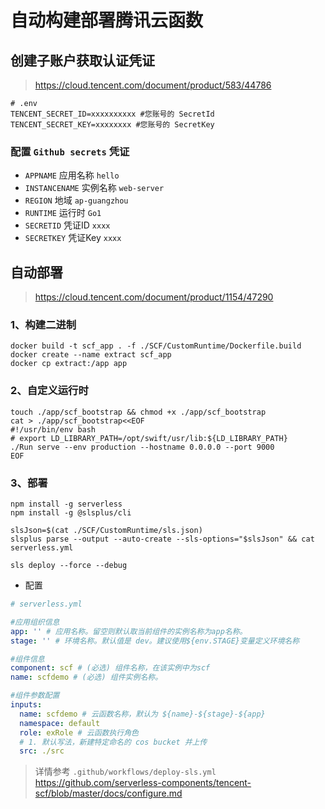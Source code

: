 # 自动构建部署腾讯云函数

## 创建子账户获取认证凭证

> <https://cloud.tencent.com/document/product/583/44786>

```shell
# .env
TENCENT_SECRET_ID=xxxxxxxxxx #您账号的 SecretId
TENCENT_SECRET_KEY=xxxxxxxx #您账号的 SecretKey
```

### 配置 `Github secrets` 凭证

- `APPNAME` 应用名称 `hello`
- `INSTANCENAME` 实例名称 `web-server`
- `REGION` 地域 `ap-guangzhou`
- `RUNTIME` 运行时 `Go1`
- `SECRETID` 凭证ID `xxxx`
- `SECRETKEY` 凭证Key `xxxx`

## 自动部署

> <https://cloud.tencent.com/document/product/1154/47290>

### 1、构建二进制

```shell
docker build -t scf_app . -f ./SCF/CustomRuntime/Dockerfile.build
docker create --name extract scf_app
docker cp extract:/app app
```

### 2、自定义运行时

```shell
touch ./app/scf_bootstrap && chmod +x ./app/scf_bootstrap
cat > ./app/scf_bootstrap<<EOF
#!/usr/bin/env bash
# export LD_LIBRARY_PATH=/opt/swift/usr/lib:${LD_LIBRARY_PATH}
./Run serve --env production --hostname 0.0.0.0 --port 9000
EOF
```

### 3、部署

```shell
npm install -g serverless
npm install -g @slsplus/cli

slsJson=$(cat ./SCF/CustomRuntime/sls.json)
slsplus parse --output --auto-create --sls-options="$slsJson" && cat serverless.yml

sls deploy --force --debug
```

- 配置

```yml
# serverless.yml

#应用组织信息
app: '' # 应用名称。留空则默认取当前组件的实例名称为app名称。
stage: '' # 环境名称。默认值是 dev。建议使用${env.STAGE}变量定义环境名称

#组件信息
component: scf # (必选) 组件名称，在该实例中为scf
name: scfdemo # (必选) 组件实例名称。

#组件参数配置
inputs:
  name: scfdemo # 云函数名称，默认为 ${name}-${stage}-${app}
  namespace: default
  role: exRole # 云函数执行角色
  # 1. 默认写法，新建特定命名的 cos bucket 并上传
  src: ./src
```

> 详情参考 `.github/workflows/deploy-sls.yml`
> <https://github.com/serverless-components/tencent-scf/blob/master/docs/configure.md>

